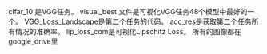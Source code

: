 cifar_10 是VGG任务。
visual_best 文件是可视化VGG任务48个模型中最好的一个。
VGG_Loss_Landscape是第二个任务的代码。
acc_res是获取第二个任务所有情况的准确率。
lip_loss_com是可视化Lipschitz Loss。
所有的图像都在google_drive里
